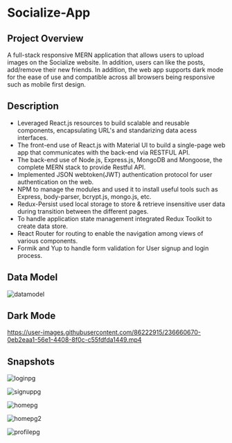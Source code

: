 # Socialize-App

## Project Overview
A full-stack responsive MERN application that allows users to upload images on the Socialize website. In addition, users can like the posts, add/remove their new friends.  In addition, the web app supports dark mode for the ease of use and compatible across all browsers being responsive such as mobile first design.

## Description
- Leveraged React.js resources to build scalable and reusable components, encapsulating URL's and standarizing data acess interfaces.
- The front-end use of React.js with Material UI to build a single-page web app that communicates with the back-end via RESTFUL API.
- The back-end use of Node.js, Express.js, MongoDB and Mongoose, the complete MERN stack to provide Restful API.
- Implemented JSON webtoken(JWT) authentication protocol for user authentication on the web.
- NPM to manage the modules and used it to install useful tools such as Express, body-parser, bcrypt.js, mongo.js, etc.
- Redux-Persist used local storage to store & retrieve insensitive user data during transition between the different pages.
- To handle application state management integrated Redux Toolkit to create data store.
- React Router for routing to enable the navigation among views of various components.
- Formik and Yup to handle form validation for User signup and login process.

## Data Model

![datamodel](https://user-images.githubusercontent.com/86222915/236661099-961aa22e-d108-4d46-80e1-67726812d152.PNG)



## Dark Mode


https://user-images.githubusercontent.com/86222915/236660670-0eb2eaa1-56e1-4408-8f0c-c55fdfda1449.mp4




## Snapshots

![loginpg](https://user-images.githubusercontent.com/86222915/236658635-2c2355b9-ee2b-40be-8170-1ef093a520f0.PNG)

![signuppg](https://user-images.githubusercontent.com/86222915/236658638-8e47f037-2de1-4273-b27a-dbeb0e4f4ecc.PNG)

![homepg](https://user-images.githubusercontent.com/86222915/236658639-5a319961-d512-4d3e-a3ce-46d06db06eba.PNG)

![homepg2](https://user-images.githubusercontent.com/86222915/236658640-b211e591-4c1b-4d84-b6c8-4180be4304c8.PNG)

![profilepg](https://user-images.githubusercontent.com/86222915/236658642-20e50fec-cc06-42d5-b5a3-2825c2d76ae8.PNG)



